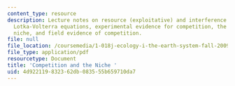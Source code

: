 ```yaml
---
content_type: resource
description: Lecture notes on resource (exploitative) and interference competition,
  Lotka-Volterra equations, experimental evidence for competition, the concept of
  niche, and field evidence of competition.
file: null
file_location: /coursemedia/1-018j-ecology-i-the-earth-system-fall-2009/4d922119832362db083555b659710da7_MIT1_018JF09_Lec17.pdf
file_type: application/pdf
resourcetype: Document
title: 'Competition and the Niche '
uid: 4d922119-8323-62db-0835-55b659710da7
---
```

